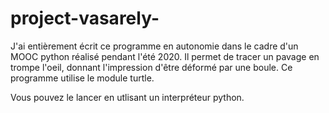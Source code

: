 # project-vasarely-
J'ai entièrement écrit ce programme en autonomie dans le cadre d'un MOOC python réalisé pendant l'été 2020. 
Il permet de tracer un pavage en trompe l'oeil, donnant l'impression d'être déformé par une boule. 
Ce programme utilise le module turtle.

Vous pouvez le lancer en utlisant un interpréteur python.
